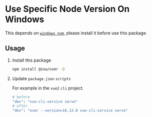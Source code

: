 # Use Specific Node Version On Windows

This depends on [`windows nvm`](https://github.com/coreybutler/nvm-windows), please install it before use this package.

## Usage

1. Install this package

    ``` bash
    npm install @zxw/nvmr -D
    ```

2. Update `package.json` `scripts`

    For example in the `vue2` `cli` project.
    ``` bash
    # before
    "dev": "vue-cli-service serve"
    # after
    "dev": "nvmr --version=16.13.0 vue-cli-service serve"
    ```